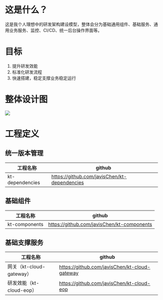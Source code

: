 # 这是什么？
这是我个人理想中的研发架构建设模型，整体会分为基础通用组件、基础服务、通用业务服务、监控、CI/CD、统一后台操作界面等。

# 目标
1. 提升研发效能
2. 标准化研发流程
3. 快速搭建，稳定支撑业务稳定运行

# 整体设计图
![](/Users/chenjiawei/code/myself/kt-cloud/kt-cloud-design/理想建设目标/设计图/v1.0.jpg)

# 工程定义

## 统一版本管理
| 工程名称 | github |
|------|--------|
|kt-dependencies|https://github.com/javisChen/kt-dependencies|

## 基础组件
| 工程名称 | github |
|------|--------|
|kt-components|https://github.com/javisChen/kt-components|

## 基础支撑服务
| 工程名称                 | github |
|----------------------|--------|
| 网关（kt-cloud-gateway） |https://github.com/javisChen/kt-cloud-gateway|
| 研发效能（kt-cloud-eop）   |https://github.com/javisChen/kt-cloud-eop|


